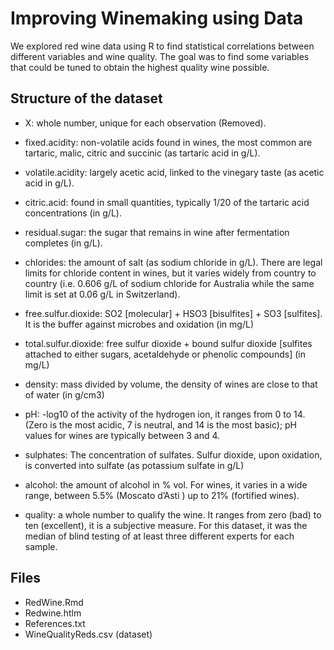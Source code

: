 # Improving Winemaking using Data

We explored red wine data using R to find statistical correlations between different variables and wine quality. The goal was to find some variables that could be tuned to obtain the highest quality wine possible.

## Structure of the dataset

- X: whole number, unique for each observation (Removed).

- fixed.acidity: non-volatile acids found in wines, the most common are tartaric, malic, citric and succinic (as tartaric acid in g/L).

 - volatile.acidity: largely acetic acid, linked to the vinegary taste (as acetic acid in g/L).

 - citric.acid: found in small quantities, typically 1/20 of the tartaric acid concentrations (in g/L).

  - residual.sugar: the sugar that remains in wine after fermentation completes (in g/L).

  - chlorides: the amount of salt (as sodium chloride in g/L). There are legal limits for chloride content in wines, but it varies widely from country to country (i.e. 0.606 g/L of sodium chloride for Australia while the same limit is set at 0.06 g/L in Switzerland).

 - free.sulfur.dioxide: SO2 [molecular] + HSO3 [bisulfites] + SO3 [sulfites]. It is the buffer against microbes and oxidation (in mg/L)

 - total.sulfur.dioxide: free sulfur dioxide + bound sulfur dioxide [sulfites attached to either sugars, acetaldehyde or phenolic compounds] (in mg/L)

  - density: mass divided by volume, the density of wines are close to that of water (in g/cm3)

 - pH: -log10 of the activity of the hydrogen ion, it ranges from 0 to 14. (Zero is the most acidic, 7 is neutral, and 14 is the most basic); pH values for wines are typically between 3 and 4.

 - sulphates: The concentration of sulfates. Sulfur dioxide, upon oxidation, is converted into sulfate (as potassium sulfate in g/L)

 - alcohol: the amount of alcohol in % vol. For wines, it varies in a wide range, between 5.5% (Moscato d’Asti ) up to 21% (fortified wines).

- quality: a whole number to qualify the wine. It ranges from zero (bad) to ten (excellent), it is a subjective measure. For this dataset, it was the median of blind testing of at least three different experts for each sample.




## Files
- RedWine.Rmd 
- Redwine.htlm
- References.txt
- WineQualityReds.csv (dataset)
